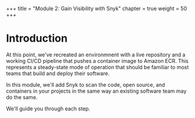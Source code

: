 +++
title = "Module 2: Gain Visibility with Snyk"
chapter = true
weight = 50
+++

# Introduction

At this point, we've recreated an environmnent with a live repository and a working CI/CD pipeline that pushes a container image to Amazon ECR.  This represents a steady-state mode of operation that should be familiar to most teams that build and deploy their software.

In this module, we'll add Snyk to scan the code, open source, and containers in your projects in the same way an existing software team may do the same.

We'll guide you through each step.
